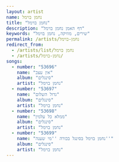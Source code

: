 ```yaml
---
layout: artist
name: נחמן בוימל
title: "נחמן בוימל"
description: "דף האמן נחמן בוימל"
keywords: "שירים, מוזיקה, נחמן בוימל"
permalink: /artists/נחמן-בוימל
redirect_from:
  - /artists/list/נחמן בוימל
  - /artists/נחמן-בוימל/
songs:
  - number: "53696"
    name: "אין עצב"
    album: "סינגלים"
    artist: "נחמן בוימל"
  - number: "53697"
    name: "גדול השלום"
    album: "סינגלים"
    artist: "נחמן בוימל"
  - number: "53698"
    name: "ממלא כל עלמין"
    album: "סינגלים"
    artist: "נחמן בוימל"
  - number: "53699"
    name: "נחמן בוימל בסינגל בכורה ''מי שענה''"
    album: "סינגלים"
    artist: "נחמן בוימל"
---
```

